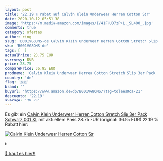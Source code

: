 ```yaml
---
layout: post
title: '22.19 % rabat auf Calvin Klein Underwear Herren Cotton Str'
date: 2020-10-12 05:51:38
image: 'https://m.media-amazon.com/images/I/41FHUD7zP+L._SL400_.jpg'
comments: true
category: ofertas
author: ring
slug: 'B001VG8OMS-de Calvin Klein Underwear Herren Cotton Stretch Slip 3er Pack...'
sku: 'B001VG8OMS-de'
tags: [  ]
actualPrice: 28.75 EUR
currency: EUR
price: 28.75
comparePrice: 36.95 EUR
prodname: 'Calvin Klein Underwear Herren Cotton Stretch Slip 3er Pack  Schwarz  001   XL'
country: 'de'
flag: '🇩🇪'
brand: ''
buyurl: 'https://www.amazon.de/dp/B001VG8OMS/?tag=tolees0ca-21'
descuento: '22.19'
average: '28.75'
---
```


Es gibt ein [Calvin Klein Underwear Herren Cotton Stretch Slip 3er Pack  Schwarz  001   XL](https://www.amazon.de/dp/B001VG8OMS/?tag=tolees0ca-21) mit aktuellem Preis 28.75 EUR (original: 36.95 EUR) 22.19 % Rabatt hier:

[![Calvin Klein Underwear Herren Cotton Str](https://m.media-amazon.com/images/I/41FHUD7zP+L._SL400_.jpg)](https://www.amazon.de/dp/B001VG8OMS/?tag=tolees0ca-21)

ℹ️:


[🛒 kauf es hier!!](https://www.amazon.de/dp/B001VG8OMS/?tag=tolees0ca-21)
